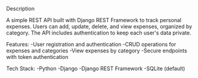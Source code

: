 Description

A simple REST API built with Django REST Framework to track personal expenses. Users can add, update, delete, and view expenses, organized by category. The API includes authentication to keep each user's data private.

Features:
-User registration and authentication
-CRUD operations for expenses and categories
-View expenses by category
-Secure endpoints with token authentication

Tech Stack:
-Python
-Django
-Django REST Framework
-SQLite (default)
